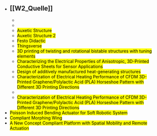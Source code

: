 - [[W2_Quelle]]
	-
	-
	-
	-
	  <mark class='blue'>Auxetic Structure</mark>
	-
	  <mark class='blue'>Auxetic Structure 2</mark>
	-
	  <mark class='blue'>Festo Didactic</mark>
	-
	  <mark class='blue'>Thingsverse</mark>
	-
	  <mark class='blue'>3D printing of twisting and rotational bistable structures with tuning elements</mark>
	-
	  <mark class='blue'>Characterizing the Electrical Properties of Anisotropic, 3D-Printed Conductive Sheets for Sensor Applications</mark>
	-
	  <mark class='blue'>Design of additively manufactured heat-generating structures</mark>
	-
	  <mark class='blue'>Characterization of Electrical Heating Performance of CFDM 3D-Printed Graphene/Polylactic Acid (PLA) Horseshoe Pattern with Different 3D Printing Directions</mark>
	-
	-
	  <mark class='blue'>Characterization of Electrical Heating Performance of CFDM 3D-Printed Graphene/Polylactic Acid (PLA) Horseshoe Pattern with Different 3D Printing Directions </mark>
-
  <mark class='blue'>Poisson Induced Bending Actuator for Soft Robotic System</mark>
-
  <mark class='blue'>Compliant Morphing Wing</mark>
-
  <mark class='blue'>A New Concept Compliant Platform with Spatial Mobility and Remote Actuation</mark>
